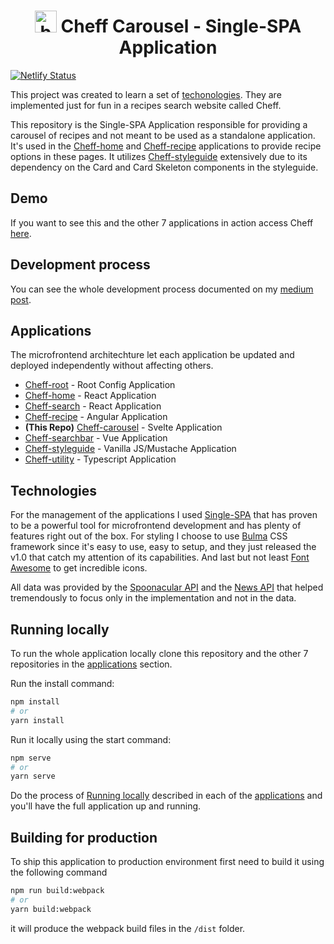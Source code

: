 <h1 align="center">
    <img
        width="35"
        alt="bowl food solid"
        title="bowl food solid"
        src="https://raw.githubusercontent.com/LuizFelipeM/cheff-root/master/src/assets/bowl-food-solid.svg"
    />
    Cheff Carousel - Single-SPA Application
</h1>

[![Netlify Status](https://api.netlify.com/api/v1/badges/f5bde504-0091-43da-b261-8975fc643385/deploy-status)](https://app.netlify.com/sites/cheff-carousel/deploys)

This project was created to learn a set of [techonologies](#technologies). They are implemented just for fun in a recipes search website called Cheff.

This repository is the Single-SPA Application responsible for providing a carousel of recipes and not meant to be used as a standalone application. It's used in the [Cheff-home](https://github.com/LuizFelipeM/cheff-home) and [Cheff-recipe](https://github.com/LuizFelipeM/cheff-recipe) applications to provide recipe options in these pages. It utilizes [Cheff-styleguide](https://github.com/LuizFelipeM/cheff-styleguide) extensively due to its dependency on the Card and Card Skeleton components in the styleguide.

## Demo

If you want to see this and the other 7 applications in action access Cheff [here](https://cheffhub.netlify.app/).

## Development process

You can see the whole development process documented on my [medium post](https://medium.com/).

## Applications

The microfrontend architechture let each application be updated and deployed independently without affecting others.

- [Cheff-root](https://github.com/LuizFelipeM/cheff-root) - Root Config Application
- [Cheff-home](https://github.com/LuizFelipeM/cheff-home) - React Application
- [Cheff-search](https://github.com/LuizFelipeM/cheff-search) - React Application
- [Cheff-recipe](https://github.com/LuizFelipeM/cheff-recipe) - Angular Application
- **(This Repo)** [Cheff-carousel](https://github.com/LuizFelipeM/cheff-carousel) - Svelte Application
- [Cheff-searchbar](https://github.com/LuizFelipeM/cheff-searchbar) - Vue Application
- [Cheff-styleguide](https://github.com/LuizFelipeM/cheff-styleguide) - Vanilla JS/Mustache Application
- [Cheff-utility](https://github.com/LuizFelipeM/cheff-utility) - Typescript Application

## Technologies

For the management of the applications I used [Single-SPA](https://single-spa.js.org/) that has proven to be a powerful tool for microfrontend development and has plenty of features right out of the box. For styling I choose to use [Bulma](https://bulma.io/) CSS framework since it's easy to use, easy to setup, and they just released the v1.0 that catch my attention of its capabilities. And last but not least [Font Awesome](https://fontawesome.com/) to get incredible icons.

All data was provided by the [Spoonacular API](https://spoonacular.com/food-api) and the [News API](https://newsapi.org/) that helped tremendously to focus only in the implementation and not in the data.

## Running locally

To run the whole application locally clone this repository and the other 7 repositories in the [applications](#applications) section.

Run the install command:
```bash
npm install
# or
yarn install
```

Run it locally using the start command:
```bash
npm serve
# or
yarn serve
```

Do the process of [Running locally](#running-locally) described in each of the [applications](#applications) and you'll have the full application up and running.

## Building for production

To ship this application to production environment first need to build it using the following command
```bash
npm run build:webpack
# or
yarn build:webpack
```
it will produce the webpack build files in the `/dist` folder.